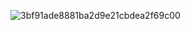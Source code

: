 

![3bf91ade8881ba2d9e21cbdea2f69c00](https://github.com/user-attachments/assets/1c69eb47-ef42-43fb-81dd-0fd57d2c44d1)
